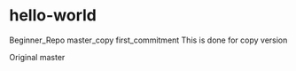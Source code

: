 # hello-world
Beginner_Repo
master_copy
 first_commitment
This is done for copy version

 Original
 master
